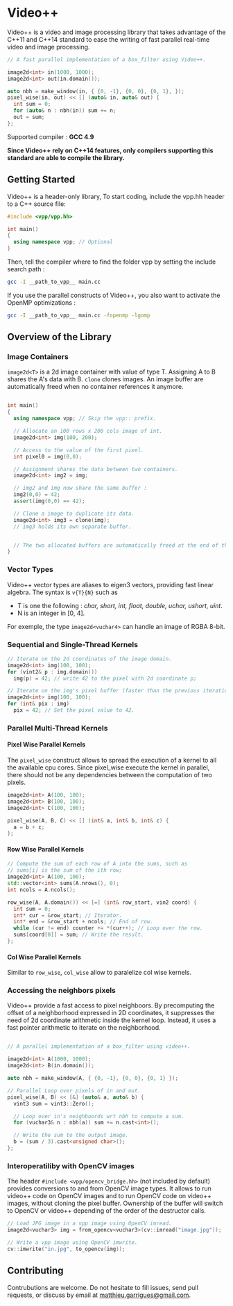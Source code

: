 Video++
=============

Video++ is a video and image processing library that takes advantage of the C++11 and C++14 standard to ease the writing of fast parallel real-time video and image processing.


```c++
// A fast parallel implementation of a box_filter using Video++.

image2d<int> in(1000, 1000);
image2d<int> out(in.domain());

auto nbh = make_window(in, { {0, -1}, {0, 0}, {0, 1}, });
pixel_wise(in, out) << [] (auto& in, auto& out) {
  int sum = 0;
  for (auto& n : nbh(in)) sum += n;
  out = sum;
};
```

Supported compiler : **GCC 4.9**

**Since Video++ rely on C++14 features, only compilers supporting this standard are able to
compile the library.**

## Getting Started

Video++ is a header-only library, To start coding, include the vpp.hh header to a C++ source file:

```c++
#include <vpp/vpp.hh>

int main()
{
  using namespace vpp; // Optional
}
```

Then, tell the compiler where to find the folder vpp by setting the include search path :

```sh
gcc -I __path_to_vpp__ main.cc
```

If you use the parallel constructs of Video++, you also want to activate the OpenMP optimizations :
```sh
gcc -I __path_to_vpp__ main.cc -fopenmp -lgomp
```


## Overview of the Library

### Image Containers

```image2d<T>``` is a 2d image container with value of type
T. Assigning A to B shares the A's data with B. ```clone``` clones images.
An image buffer are automatically freed when no container references it anymore.

```c++

int main()
{
  using namespace vpp; // Skip the vpp:: prefix.

  // Allocate an 100 rows x 200 cols image of int.
  image2d<int> img(100, 200);

  // Access to the value of the first pixel.
  int pixel0 = img(0,0);

  // Assignment shares the data between two containers.
  image2d<int> img2 = img;

  // img2 and img now share the same buffer :
  img2(0,0) = 42;
  assert(img(0,0) == 42);

  // Clone a image to duplicate its data.
  image2d<int> img3 = clone(img);
  // img3 holds its own separate buffer.


  // The two allocated buffers are automatically freed at the end of the scope.
}


```

### Vector Types

Video++ vector types are aliases to eigen3 vectors, providing fast linear algebra. The syntax
is ```v{T}{N}``` such as

 - T is one the following : *char, short, int, float, double, uchar, ushort, uint*.
 - N is an integer in [0, 4].

For exemple, the type ```image2d<vuchar4>``` can handle an image of RGBA 8-bit.

### Sequential and Single-Thread Kernels

```c++
// Iterate on the 2d coordinates of the image domain.
image2d<int> img(100, 100);
for (vint2& p : img.domain())
  img(p) = 42; // write 42 to the pixel with 2d coordinate p;

// Iterate on the img's pixel buffer (faster than the previous iteration).
image2d<int> img(100, 100);
for (int& pix : img)
  pix = 42; // Set the pixel value to 42.

```

### Parallel Multi-Thread Kernels


#### Pixel Wise Parallel Kernels

The ```pixel_wise``` construct allows to spread the execution of a
kernel to all the available cpu cores. Since pixel_wise execute the
kernel in parallel, there should not be any dependencies between the
computation of two pixels.

```c++
image2d<int> A(100, 100);
image2d<int> B(100, 100);
image2d<int> C(100, 100);

pixel_wise(A, B, C) << [] (int& a, int& b, int& c) {
  a = b + c;
};

```

#### Row Wise Parallel Kernels

```c++
// Compute the sum of each row of A into the sums, such as
// sums[i] is the sum of the ith row;
image2d<int> A(100, 100);
std::vector<int> sums(A.nrows(), 0);
int ncols = A.ncols();

row_wise(A, A.domain()) << [=] (int& row_start, vin2 coord) {
  int sum = 0;
  int* cur = &row_start; // Iterator.
  int* end = &row_start + ncols; // End of row.
  while (cur != end) counter += *(cur++); // Loop over the row.
  sums[coord[0]] = sum; // Write the result.
};

```

#### Col Wise Parallel Kernels

Similar to ```row_wise```, ```col_wise``` allow to paralelize col wise
kernels.


### Accessing the neighbors pixels

Video++ provide a fast access to pixel neighboors. By precomputing the
offset of a neighborhood expressed in 2D coordinates, it suppresses the
need of 2d coordinate arithmetic inside the kernel loop. Instead, it
uses a fast pointer arithmetic to iterate on the neighborhood.


```c++

// A parallel implementation of a box_filter using video++.

image2d<int> A(1000, 1000);
image2d<int> B(in.domain());

auto nbh = make_window(A, { {0, -1}, {0, 0}, {0, 1} });

// Parallel Loop over pixels of in and out.
pixel_wise(A, B) << [&] (auto& a, auto& b) {
  vint3 sum = vint3::Zero();

  // Loop over in's neighboords wrt nbh to compute a sum.
  for (vuchar3& n : nbh(a)) sum += n.cast<int>();

  // Write the sum to the output image.
  b = (sum / 3).cast<unsigned char>();
};
```

### Interoperatiliby with OpenCV images

The header ```#include <vpp/opencv_bridge.hh>``` (not included by
default) provides conversions to and from OpenCV image types. It
allows to run video++ code on OpenCV images and to run OpenCV code on
video++ images, without cloning the pixel buffer.  Ownership of the buffer
will switch to OpenCV or video++ depending of the order of the
destructor calls.

```c++
// Load JPG image in a vpp image using OpenCV imread.
image2d<vuchar3> img = from_opencv<vuchar3>(cv::imread("image.jpg"));

// Write a vpp image using OpenCV imwrite.
cv::imwrite("in.jpg", to_opencv(img));
```


## Contributing

Contrubutions are welcome. Do not hesitate to fill issues, send pull
requests, or discuss by email at matthieu.garrigues@gmail.com.
